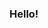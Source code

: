 ### Hello!

<!--
I am a BryanGaming, a good developer.

My best proyects are: 
- MsgLab
- EffectRanks
- SpyCommands.

<img align="left" alt="codeSTACKr's GitHub Stats" src="https://github-readme-stats-codestackr.vercel.app/api?username=BryanGamingDV&show_icons=true&hide_border=true" />
